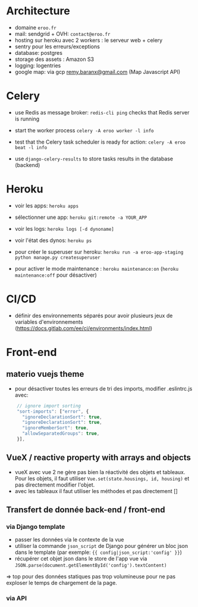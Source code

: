 # Architecture

- domaine `eroo.fr`
- mail: sendgrid + OVH: `contact@eroo.fr`
- hosting sur heroku avec 2 workers : le serveur web + celery
- sentry pour les erreurs/exceptions
- database: postgres
- storage des assets : Amazon S3
- logging: logentries
- google map: via gcp remy.baranx@gmail.com (Map Javascript API)

# Celery

- use Redis as message broker:
    `redis-cli ping` checks that Redis server is running

- start the worker process
    `celery -A eroo worker -l info` 

- test that the Celery task scheduler is ready for action:
    `celery -A eroo beat -l info`

- use `django-celery-results` to store tasks results in the database (backend)

# Heroku

- voir les apps: `heroku apps`

- sélectionner une app: `heroku git:remote -a YOUR_APP`

- voir les logs: `heroku logs [-d dynoname]` 

- voir l'état des dynos: `heroku ps`

- pour créer le superuser sur heroku: `heroku run -a eroo-app-staging python manage.py createsuperuser`

- pour activer le mode maintenance : `heroku maintenance:on` (`heroku maintenance:off` pour désactiver)

# CI/CD

- définir des environnements séparés pour avoir plusieurs jeux de variables d'environnements (https://docs.gitlab.com/ee/ci/environments/index.html)

# Front-end

## materio vuejs theme

- pour désactiver toutes les erreurs de tri des imports, modifier .eslintrc.js avec:
```javascript
    // ignore import sorting
    "sort-imports": ["error", {
      "ignoreDeclarationSort": true,
      "ignoreDeclarationSort": true,
      "ignoreMemberSort": true,
      "allowSeparatedGroups": true,
    }],
```

## VueX / reactive property with arrays and objects

- vueX avec vue 2 ne gère pas bien la réactivité des objets et tableaux. Pour les objets, il faut utiliser `Vue.set(state.housings, id, housing)` et pas directement modifier l'objet.
- avec les tableaux il faut utiliser les méthodes et pas directement []

## Transfert de donnée back-end / front-end

### via Django template

* passer les données via le contexte de la vue
* utiliser la commande `json_script` de Django pour générer un bloc json dans le template (par exemple: `{{ config|json_script:'config' }}`)
* récupérer cet objet json dans le store de l'app vue via `JSON.parse(document.getElementById('config').textContent)`

=> top pour des données statiques pas trop volumineuse pour ne pas exploser le temps de chargement de la page.

### via API
